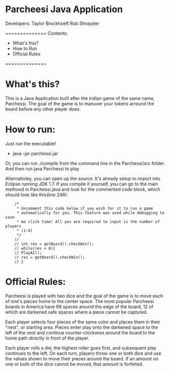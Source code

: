 Parcheesi Java Application
============================

Developers:
Taylor Brockhoeft
Rob Shnayder

==============
Contents:
* What's this?
* How to Run
* Official Rules

==============

What's this?
==============
This is a Java Application built after the indian game of the same name, Parchessi. The goal of the game is to manuver your tokens arround the board before any other player does.


How to run:
==============

Just run the executable!
* java -jar parchessi.jar

Or, you can run ./compile from the command line in the Parchessi/src folder. 
And then run java Parchessi to play

Alternativley, you can open up the source. It's already setup to import into Eclipse running JDK 1.7. 
If you compile it yourself, you can go to the main methood in Parchessi.java and look for the commented code block, which should look like this(line 246):

		/*
		 * Uncomment this code below if you wish for it to run a game
		 * automatically for you. This feature was used while debugging to save
		 * me click time! All you are required to input is the number of players
		 * (1-4)
		 */
		//
		// int res = getBoard().checkWin();
		// while(res < 0){
		// PlayAI();
		// res = getBoard().checkWin();
		// }

Official Rules:
===============
Parcheesi is played with two dice and the goal of the game is to move each of one's pieces home to the center space. The most popular Parcheesi boards in America have 68 spaces around the edge of the board, 12 of which are darkened safe spaces where a piece cannot be captured.

Each player selects four pieces of the same color and places them in their "nest", or starting area.  Pieces enter play onto the darkened space to the left of the nest and continue counter-clockwise around the board to the home path directly in front of the player.

Each player rolls a die; the highest roller goes first, and subsequent play continues to the left. On each turn, players throw one or both dice and use the values shown to move their pieces around the board. If an amount on one or both of the dice cannot be moved, that amount is forfeited.
